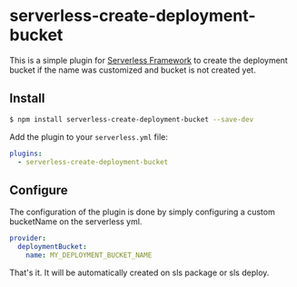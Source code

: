 # serverless-create-deployment-bucket

This is a simple plugin for [Serverless Framework](https://serverless.com/) to create the deployment bucket if the name was customized and bucket is not created yet.

## Install

```bash
$ npm install serverless-create-deployment-bucket --save-dev
```

Add the plugin to your `serverless.yml` file:

```yaml
plugins:
  - serverless-create-deployment-bucket
```

## Configure

The configuration of the plugin is done by simply configuring a custom bucketName on the serverless yml.

```yaml
provider:
  deploymentBucket:
    name: MY_DEPLOYMENT_BUCKET_NAME
```

That's it. It will be automatically created on sls package or sls deploy.